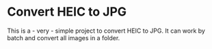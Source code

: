 # Convert HEIC to JPG

This is a - very - simple project to convert HEIC to JPG. It can work by batch and convert all images in a folder.
